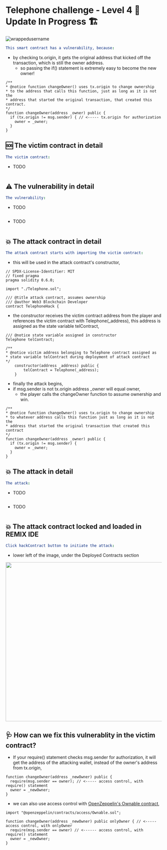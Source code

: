 # Telephone challenge - Level 4  🚧 Update In Progress 🏗

<p align="left"> <img src="https://komarev.com/ghpvc/?username=Level4&label=Repository%20views&color=0e75b6&style=flat" alt="wrappedusername" /> </p>


```yml
This smart contract has a vulnerability, because:
```

- by checking tx.origin, it gets the original address that kicked off the transaction, which is still the owner address.
  - so passing the if() statement is extremely easy to become the new owner!

```Solidity
/** 
* @notice function changeOwner() uses tx.origin to change ownership 
* to the address that calls this function, just as long as it is not the 
* address that started the original transaction, that created this contract. 
*/
function changeOwner(address _owner) public {
  if (tx.origin != msg.sender) { // <----- tx.origin for authorization
    owner = _owner;
  }
}
```

## 🆘 The victim contract in detail

```yml
The victim contract:
```
- TODO

```Solidity

```

## ⚠️ The vulnerability in detail

```yml
The vulnerability:
```

- TODO

```JavaScript

```

- TODO

```Solidity

```

## 💥 The attack contract in detail

```yml 
The attack contract starts with importing the victim contract:
```
- this will be used in the attack contract's constructor,

```Solidity
// SPDX-License-Identifier: MIT
// fixed pragma
pragma solidity 0.6.0;

import "./Telephone.sol";

/// @title attack contract, assumes ownership
/// @author Web3 Blockchain Developer
contract TelephoneHack {
```

- the constructor receives the victim contract address from the player and references the victim contract with Telephone(_address), this address is assigned as the state variable telContract,

```Solidity
/// @notice state variable assigned in constructor
Telephone telContract;

/** 
* @notice victim address belonging to Telephone contract assigned as
* state variable telContract during deployment of attack contract 
*/
    constructor(address _address) public {
        telContract = Telephone(_address);
    }
```
- finally the attack begins,
- if msg.sender is not tx.origin address _owner will equal owner,
  - the player calls the changeOwner function to assume ownership and win.

```Solidity
/** 
* @notice function changeOwner() uses tx.origin to change ownership 
* to whatever address calls this function just as long as it is not the 
* address that started the original transaction that created this contract 
*/
function changeOwner(address _owner) public {
  if (tx.origin != msg.sender) {
    owner = _owner;
  }
}
```

## 💥 The attack in detail

```yml
The attack:
```

- TODO

```JavaScript

```
- TODO

```Solidity

```

## 💥 The attack contract locked and loaded in REMIX IDE

```yml
Click hackContract button to initiate the attack:
```

- lower left of the image, under the Deployed Contracts section 

<p align="left" >
<img width="512" height="512" src="https://user-images.githubusercontent.com/104662990/199756044-16a699f2-5111-4dfe-a25f-fac81cd4b1ab.png">
</P>

## 🩺 How can we fix this vulnerablity in the victim contract?

- If your require() statement checks msg.sender for authorization, it will get the address of the attacking wallet, instead of the owner's address from tx.origin,

```Solidity
function changeOwner(address _newOwner) public { 
  require(msg.sender == owner); // <----- access control, with require() statement 
  owner = _newOwner;
}
```

- we can also use access control with [OpenZeppelin's Ownable contract](https://docs.openzeppelin.com/contracts/4.x/access-control),

```Solidity
import "@openzeppelin/contracts/access/Ownable.sol";

function changeOwner(address _newOwner) public onlyOwner { // <----- access control, with onlyOwner
  require(msg.sender == owner) // <------ access control, with require() statement
  owner = _newOwner;
}

```




